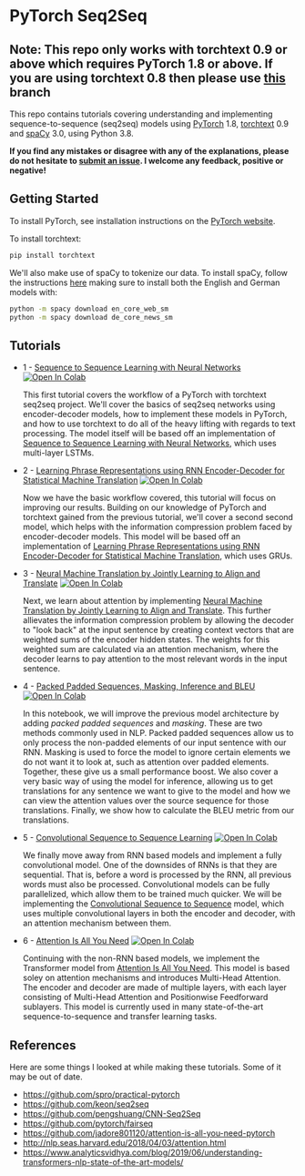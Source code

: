# PyTorch Seq2Seq

## Note: This repo only works with torchtext 0.9 or above which requires PyTorch 1.8 or above. If you are using torchtext 0.8 then please use [this](https://github.com/bentrevett/pytorch-seq2seq/tree/torchtext08) branch

This repo contains tutorials covering understanding and implementing sequence-to-sequence (seq2seq) models using [PyTorch](https://github.com/pytorch/pytorch) 1.8, [torchtext](https://github.com/pytorch/text) 0.9 and [spaCy](https://spacy.io/) 3.0,  using Python 3.8.

**If you find any mistakes or disagree with any of the explanations, please do not hesitate to [submit an issue](https://github.com/bentrevett/pytorch-seq2seq/issues/new). I welcome any feedback, positive or negative!**

## Getting Started

To install PyTorch, see installation instructions on the [PyTorch website](pytorch.org).

To install torchtext:

``` bash
pip install torchtext
```

We'll also make use of spaCy to tokenize our data. To install spaCy, follow the instructions [here](https://spacy.io/usage/) making sure to install both the English and German models with:

``` bash
python -m spacy download en_core_web_sm
python -m spacy download de_core_news_sm
```

## Tutorials

* 1 - [Sequence to Sequence Learning with Neural Networks](https://github.com/bentrevett/pytorch-seq2seq/blob/master/1%20-%20Sequence%20to%20Sequence%20Learning%20with%20Neural%20Networks.ipynb) [![Open In Colab](https://colab.research.google.com/assets/colab-badge.svg)](https://colab.research.google.com/github/bentrevett/pytorch-seq2seq/blob/master/1%20-%20Sequence%20to%20Sequence%20Learning%20with%20Neural%20Networks.ipynb)

    This first tutorial covers the workflow of a PyTorch with torchtext seq2seq project. We'll cover the basics of seq2seq networks using encoder-decoder models, how to implement these models in PyTorch, and how to use torchtext to do all of the heavy lifting with regards to text processing. The model itself will be based off an implementation of [Sequence to Sequence Learning with Neural Networks](https://arxiv.org/abs/1409.3215), which uses multi-layer LSTMs.

* 2 - [Learning Phrase Representations using RNN Encoder-Decoder for Statistical Machine Translation](https://github.com/bentrevett/pytorch-seq2seq/blob/master/2%20-%20Learning%20Phrase%20Representations%20using%20RNN%20Encoder-Decoder%20for%20Statistical%20Machine%20Translation.ipynb) [![Open In Colab](https://colab.research.google.com/assets/colab-badge.svg)](https://colab.research.google.com/github/bentrevett/pytorch-seq2seq/blob/master/2%20-%20Learning%20Phrase%20Representations%20using%20RNN%20Encoder-Decoder%20for%20Statistical%20Machine%20Translation.ipynb)

    Now we have the basic workflow covered, this tutorial will focus on improving our results. Building on our knowledge of PyTorch and torchtext gained from the previous tutorial, we'll cover a second second model, which helps with the information compression problem faced by encoder-decoder models. This model will be based off an implementation of [Learning Phrase Representations using RNN Encoder-Decoder for Statistical Machine Translation](https://arxiv.org/abs/1406.1078), which uses GRUs.

* 3 - [Neural Machine Translation by Jointly Learning to Align and Translate](https://github.com/bentrevett/pytorch-seq2seq/blob/master/3%20-%20Neural%20Machine%20Translation%20by%20Jointly%20Learning%20to%20Align%20and%20Translate.ipynb) [![Open In Colab](https://colab.research.google.com/assets/colab-badge.svg)](https://colab.research.google.com/github/bentrevett/pytorch-seq2seq/blob/master/3%20-%20Neural%20Machine%20Translation%20by%20Jointly%20Learning%20to%20Align%20and%20Translate.ipynb)

    Next, we learn about attention by implementing [Neural Machine Translation by Jointly Learning to Align and Translate](https://arxiv.org/abs/1409.0473). This further allievates the information compression problem by allowing the decoder to "look back" at the input sentence by creating context vectors that are weighted sums of the encoder hidden states. The weights for this weighted sum are calculated via an attention mechanism, where the decoder learns to pay attention to the most relevant words in the input sentence.

* 4 - [Packed Padded Sequences, Masking, Inference and BLEU](https://github.com/bentrevett/pytorch-seq2seq/blob/master/4%20-%20Packed%20Padded%20Sequences%2C%20Masking%2C%20Inference%20and%20BLEU.ipynb) [![Open In Colab](https://colab.research.google.com/assets/colab-badge.svg)](https://colab.research.google.com/github/bentrevett/pytorch-seq2seq/blob/master/4%20-%20Packed%20Padded%20Sequences%2C%20Masking%2C%20Inference%20and%20BLEU.ipynb)

    In this notebook, we will improve the previous model architecture by adding *packed padded sequences* and *masking*. These are two methods commonly used in NLP. Packed padded sequences allow us to only process the non-padded elements of our input sentence with our RNN. Masking is used to force the model to ignore certain elements we do not want it to look at, such as attention over padded elements. Together, these give us a small performance boost. We also cover a very basic way of using the model for inference, allowing us to get translations for any sentence we want to give to the model and how we can view the attention values over the source sequence for those translations. Finally, we show how to calculate the BLEU metric from our translations.

* 5 - [Convolutional Sequence to Sequence Learning](https://github.com/bentrevett/pytorch-seq2seq/blob/master/5%20-%20Convolutional%20Sequence%20to%20Sequence%20Learning.ipynb) [![Open In Colab](https://colab.research.google.com/assets/colab-badge.svg)](https://colab.research.google.com/github/bentrevett/pytorch-seq2seq/blob/master/5%20-%20Convolutional%20Sequence%20to%20Sequence%20Learning.ipynb)

    We finally move away from RNN based models and implement a fully convolutional model. One of the downsides of RNNs is that they are sequential. That is, before a word is processed by the RNN, all previous words must also be processed. Convolutional models can be fully parallelized, which allow them to be trained much quicker. We will be implementing the [Convolutional Sequence to Sequence](https://arxiv.org/abs/1705.03122) model, which uses multiple convolutional layers in both the encoder and decoder, with an attention mechanism between them.  

* 6 - [Attention Is All You Need](https://github.com/bentrevett/pytorch-seq2seq/blob/master/6%20-%20Attention%20is%20All%20You%20Need.ipynb) [![Open In Colab](https://colab.research.google.com/assets/colab-badge.svg)](https://colab.research.google.com/github/bentrevett/pytorch-seq2seq/blob/master/6%20-%20Attention%20is%20All%20You%20Need.ipynb)

    Continuing with the non-RNN based models, we implement the Transformer model from [Attention Is All You Need](https://arxiv.org/abs/1706.03762). This model is based soley on attention mechanisms and introduces Multi-Head Attention. The encoder and decoder are made of multiple layers, with each layer consisting of Multi-Head Attention and Positionwise Feedforward sublayers. This model is currently used in many state-of-the-art sequence-to-sequence and transfer learning tasks.

## References

Here are some things I looked at while making these tutorials. Some of it may be out of date.

- https://github.com/spro/practical-pytorch
- https://github.com/keon/seq2seq
- https://github.com/pengshuang/CNN-Seq2Seq
- https://github.com/pytorch/fairseq
- https://github.com/jadore801120/attention-is-all-you-need-pytorch
- http://nlp.seas.harvard.edu/2018/04/03/attention.html
- https://www.analyticsvidhya.com/blog/2019/06/understanding-transformers-nlp-state-of-the-art-models/
